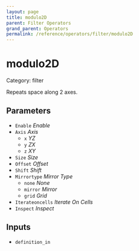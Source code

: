 ```yaml
---
layout: page
title: modulo2D
parent: Filter Operators
grand_parent: Operators
permalink: /reference/operators/filter/modulo2D
---
```


# modulo2D

Category: filter



Repeats space along 2 axes.

## Parameters

* `Enable` *Enable*
* `Axis` *Axis*
  * `x` *YZ*
  * `y` *ZX*
  * `z` *XY*
* `Size` *Size*
* `Offset` *Offset*
* `Shift` *Shift*
* `Mirrortype` *Mirror Type*
  * `none` *None*
  * `mirror` *Mirror*
  * `grid` *Grid*
* `Iterateoncells` *Iterate On Cells*
* `Inspect` *Inspect*

## Inputs

* `definition_in`